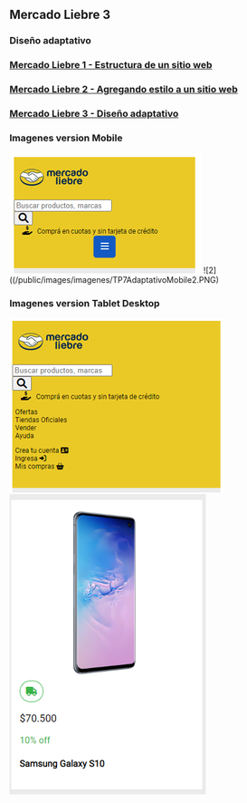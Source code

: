 ## Mercado Liebre 3
### Diseño adaptativo

### [Mercado Liebre 1 - Estructura de un sitio web](https://github.com/GermanGut/Mercado-Liebre-1.git)
### [Mercado Liebre 2 - Agregando estilo a un sitio web](https://github.com/GermanGut/Mercado-Liebre-1.git)
### [Mercado Liebre 3 - Diseño adaptativo](https://github.com/GermanGut/Mercado-Liebre-3.git)

### Imagenes version Mobile
![1](/public/images/imagenes/TP7AdaptativoMobile1.PNG)
![2]((/public/images/imagenes/TP7AdaptativoMobile2.PNG)

### Imagenes version Tablet Desktop
![1](/public/images/imagenes/TP7AdaptativoDesktopTablet1.PNG)
![2](/public/images/imagenes/TP7AdaptativoDesktopTablet2.PNG)